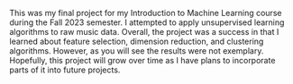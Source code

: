 This was my final project for my Introduction to Machine Learning course during the Fall 2023 semester. I attempted to apply unsupervised learning algorithms to raw music data. 
Overall, the project was a success in that I learned about feature selection, dimension reduction, and clustering algorithms. However, as you will see the results were not exemplary. 
Hopefully, this project will grow over time as I have plans to incorporate parts of it into future projects. 
